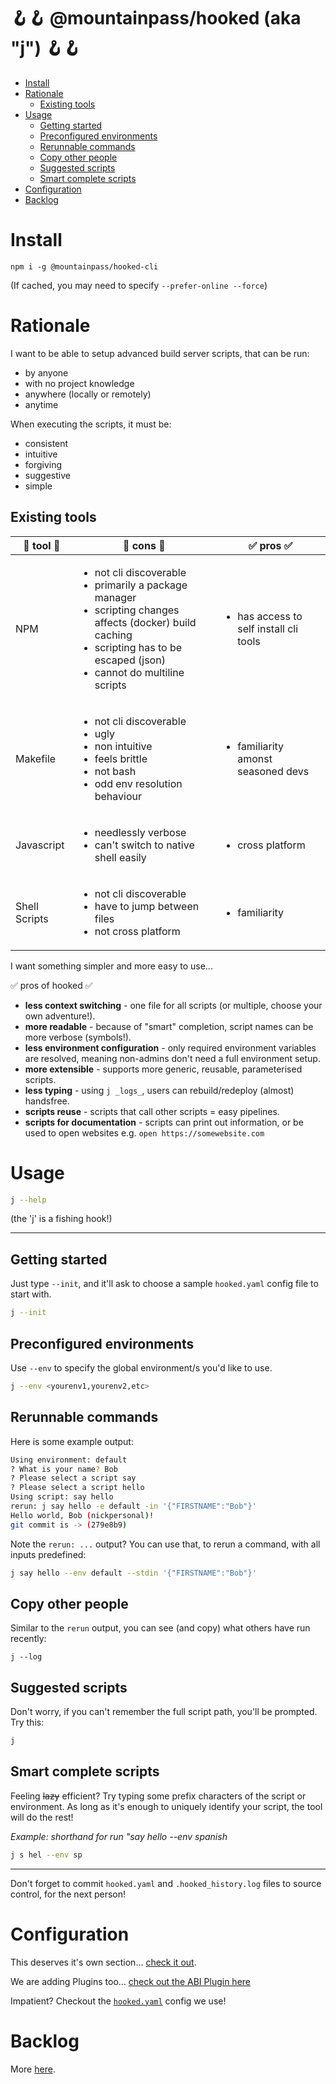 # 🪝🪝 @mountainpass/hooked (aka "j") 🪝🪝 <!-- omit in toc -->

- [Install](#install)
- [Rationale](#rationale)
  - [Existing tools](#existing-tools)
- [Usage](#usage)
  - [Getting started](#getting-started)
  - [Preconfigured environments](#preconfigured-environments)
  - [Rerunnable commands](#rerunnable-commands)
  - [Copy other people](#copy-other-people)
  - [Suggested scripts](#suggested-scripts)
  - [Smart complete scripts](#smart-complete-scripts)
- [Configuration](#configuration)
- [Backlog](#backlog)



# Install

```
npm i -g @mountainpass/hooked-cli
```

(If cached, you may need to specify `--prefer-online --force`)

# Rationale

I want to be able to setup advanced build server scripts, that can be run:
- by anyone
- with no project knowledge
- anywhere (locally or remotely)
- anytime

When executing the scripts, it must be:
- consistent
- intuitive
- forgiving
- suggestive
- simple

## Existing tools

|🔨 tool 🔨|🚨 cons 🚨|✅ pros ✅|
|---|---|---|
| NPM | <ul><li>not cli discoverable</li><li>primarily a package manager</li><li>scripting changes affects (docker) build caching</li><li>scripting has to be escaped (json)</li><li>cannot do multiline scripts</li></ul> | <ul><li>has access to self install cli tools</li></ul> |
| Makefile | <ul><li>not cli discoverable</li><li>ugly</li><li>non intuitive</li><li>feels brittle</li><li>not bash</li><li>odd env resolution behaviour</li></ul> | <ul><li>familiarity amonst seasoned devs</li></ul> |
| Javascript | <ul><li>needlessly verbose</li><li>can't switch to native shell easily</li></ul> | <ul><li>cross platform</li></ul> |
| Shell Scripts | <ul><li>not cli discoverable</li><li>have to jump between files</li><li>not cross platform</li></ul> | <ul><li>familiarity</li></ul> |

I want something simpler and more easy to use...

✅ pros of hooked ✅
- **less context switching** - one file for all scripts (or multiple, choose your own adventure!).
- **more readable** - because of "smart" completion, script names can be more verbose (symbols!).
- **less environment configuration** - only required environment variables are resolved, meaning non-admins don't need a full environment setup.
- **more extensible** - supports more generic, reusable, parameterised scripts.
- **less typing** - using `j _logs_`, users can rebuild/redeploy (almost) handsfree.
- **scripts reuse** - scripts that call other scripts = easy pipelines.
- **scripts for documentation** - scripts can print out information, or be used to open websites e.g. `open https://somewebsite.com`

# Usage

```sh
j --help
```
(the 'j' is a fishing hook!)

---

## Getting started

Just type `--init`, and it'll ask to choose a sample `hooked.yaml` config file to start with.
```sh
j --init
```

## Preconfigured environments

Use `--env` to specify the global environment/s you'd like to use. 
```sh
j --env <yourenv1,yourenv2,etc>
```

## Rerunnable commands

Here is some example output:
```sh
Using environment: default
? What is your name? Bob
? Please select a script say
? Please select a script hello
Using script: say hello
rerun: j say hello -e default -in '{"FIRSTNAME":"Bob"}'
Hello world, Bob (nickpersonal)!
git commit is -> (279e8b9)
```

Note the `rerun: ...` output? You can use that, to rerun a command, with all inputs predefined:
```sh
j say hello --env default --stdin '{"FIRSTNAME":"Bob"}'
```

## Copy other people

Similar to the `rerun` output, you can see (and copy) what others have run recently:
```
j --log
```

## Suggested scripts

Don't worry, if you can't remember the full script path, you'll be prompted. Try this:
```sh
j
```

## Smart complete scripts

Feeling ~~lazy~~ efficient? Try typing some prefix characters of the script or environment. As long as it's enough to uniquely identify your script, the tool will do the rest!

*Example: shorthand for run "say hello --env spanish*
```sh
j s hel --env sp
```

---

Don't forget to commit `hooked.yaml` and `.hooked_history.log` files to source control, for the next person!

# Configuration

This deserves it's own section... [check it out](_CONFIG.md).

We are adding Plugins too... [check out the ABI Plugin here](_ABI_PLUGIN.md)

Impatient? Checkout the [`hooked.yaml`](hooked.yaml) config we use!

# Backlog

More [here](_BACKLOG.md).